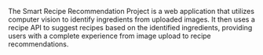 The Smart Recipe Recommendation Project is a web application that utilizes computer vision to identify ingredients from uploaded images. It then uses a recipe API to suggest recipes based on the identified ingredients, providing users with a complete experience from image upload to recipe recommendations.